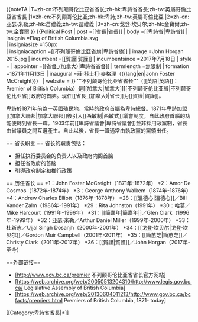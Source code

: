 {{noteTA
|T=zh-cn:不列颠哥伦比亚省省长;zh-hk:卑詩省省長;zh-tw:英屬哥倫比亞省省長
|1=zh-cn:不列颠哥伦比亚;zh-hk:卑詩;zh-tw:英屬哥倫比亞
|2=zh-cn:亚瑟·米勒;zh-hk:苗禮義;zh-tw:苗禮義
|3=zh-cn:戈登·坎贝尔;zh-hk:金寶爾;zh-tw:金寶爾
}}
{{Political Post
| post            =[[省長|省長]]
| body            =[[卑詩省|卑詩省]]
| insignia =Flag of British Columbia.svg  
| insigniasize =150px   
| insigniacaption =[[不列顛哥倫比亞省旗|卑詩省旗]]
| image =John Horgan 2015.jpg
| incumbent       =[[賀謹|賀謹]]
| incumbentsince  =2017年7月18日
| style           =
| appointer       =[[省督_(加拿大)|卑詩省省督]]
| termlength      =無限制
| formation       =1871年11月13日
| inaugural       =莊·科士打·麥格理（{{lang|en|John Foster McCreight}}）
| website         =
}}
'''不列颠哥伦比亚省省长'''（[[英語|英語]]：Premier of British Columbia）是[[加拿大|加拿大]][[不列颠哥伦比亚省|不列颠哥伦比亚省]]政府的首脑。现任[[省長_(加拿大)|省长]]为[[賀謹|賀謹]]。

卑詩於1871年前為一英國殖民地，當時的政府首腦為卑詩總督。1871年卑詩加盟[[加拿大聯邦|加拿大聯邦]]後引入[[西敏制|西敏式]]議會制度，自此政府首腦的功能便轉到省長一職。1903年前[[卑詩省議會|卑詩省議會]]並非採用政黨制，省長由省議員之間互選產生。自此以後，省長一職通常由執政黨的黨領出任。

== 省长职责 ==
省长的职责包括：
* 担任执行委员会的负责人以及政府内阁首脑
* 担任省政府的首脑
* 引導政府制定和推行政策

== 历任省长 ==
*1：John Foster McCreight（1871年-1872年）
*2：Amor De Cosmos（1872年-1874年）
*3：George Anthony Walkem（1874年-1876年）
*4：Andrew Charles Elliott（1876年-1878年）
*28：[[溫德心|溫德心]]／Bill Vander Zalm（1986年-1991年）
*29：Rita Johnston（1991年）
*30：哈葛／Mike Harcourt（1991年-1996年）
*31：[[簡嘉年|簡嘉年]]／Glen Clark（1996年-1999年）
*32：亚瑟·米勒／Arthur Daniel Miller（1999年-2000年）
*33：杜新志／Ujjal Singh Dosanjh（2000年-2001年）
*34：[[戈登·坎贝尔|戈登·坎贝尔]]／Gordon Muir Campbell（2001年-2011年） 
*35：[[簡蕙芝|簡蕙芝]]／Christy Clark（2011年-2017年）
*36：[[賀謹|賀謹]]／John Horgan（2017年-至今）

==外部链接==
* [http://www.gov.bc.ca/premier 不列颠哥伦比亚省省长官方网站]
* [https://web.archive.org/web/20050513204310/http://www.legis.gov.bc.ca/ Legislative Assembly of British Columbia]
* [https://web.archive.org/web/20130604011213/http://www.gov.bc.ca/bcfacts/premiers.html Premiers of British Columbia, 1871- today]

[[Category:卑詩省省長|*]]